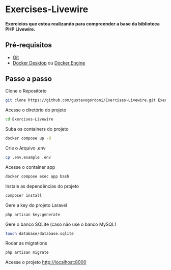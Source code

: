 # Exercises-Livewire
#### Exercícios que estou realizando para compreender a base da biblioteca PHP Livewire.

## Pré-requisitos
- [Git](https://git-scm.com/)
- [Docker Desktop](https://www.docker.com/products/docker-desktop/) ou [Docker Engine](https://docs.docker.com/engine/)

## Passo a passo
Clone o Repositório
```sh
git clone https://github.com/gustavogordoni/Exercises-Livewire.git Exercises-Livewire
```

Acesse o diretório do projeto
```sh
cd Exercises-Livewire
```

Suba os containers do projeto
```sh
docker compose up -d
```

Crie o Arquivo .env
```sh
cp .env.example .env
```

Acesse o container app
```sh
docker compose exec app bash
```

Instale as dependências do projeto
```sh
composer install
```

Gere a key do projeto Laravel
```sh
php artisan key:generate
```

Gere o banco SQLite (caso não use o banco MySQL)
```sh
touch database/database.sqlite
```

Rodar as migrations
```sh
php artisan migrate
```

Acesse o projeto
[http://localhost:8000](http://localhost:8000)